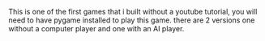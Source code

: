 This is one of the first games that i built without a youtube tutorial, you will need to have pygame installed to play this game. there are 2 versions one without a computer player and one with an AI player.

